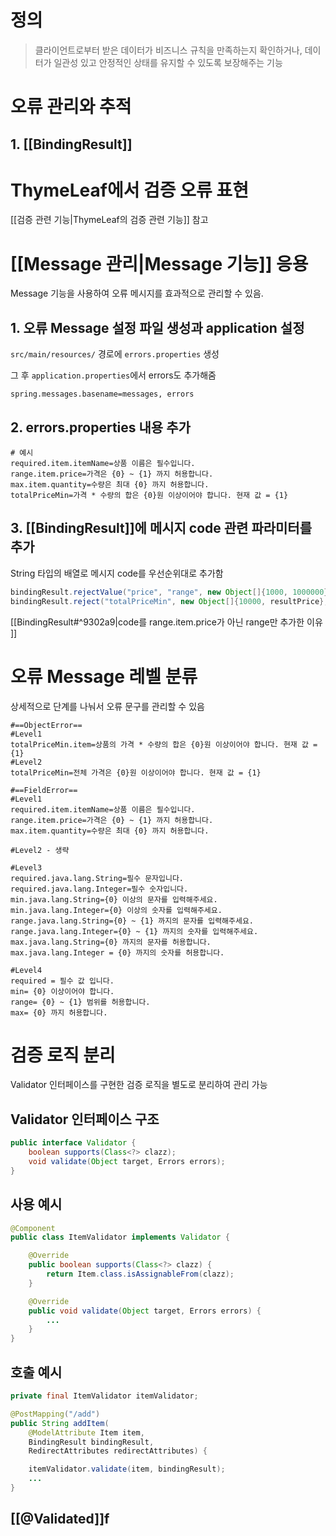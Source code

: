 # 정의

>클라이언트로부터 받은 데이터가 비즈니스 규칙을 만족하는지 확인하거나, 데이터가 일관성 있고 안정적인 상태를 유지할 수 있도록 보장해주는 기능

# 오류 관리와 추적

## 1. [[BindingResult]]

# ThymeLeaf에서 검증 오류 표현

[[검증 관련 기능|ThymeLeaf의 검증 관련 기능]] 참고

# [[Message 관리|Message 기능]] 응용

Message 기능을 사용하여 오류 메시지를 효과적으로 관리할 수 있음.

## 1. 오류 Message 설정 파일 생성과 application 설정

 `src/main/resources/` 경로에 `errors.properties` 생성
 
 그 후 `application.properties`에서 errors도 추가해줌
```properties
spring.messages.basename=messages, errors
```

## 2. errors.properties 내용 추가
```properties
# 예시
required.item.itemName=상품 이름은 필수입니다.
range.item.price=가격은 {0} ~ {1} 까지 허용합니다.
max.item.quantity=수량은 최대 {0} 까지 허용합니다.
totalPriceMin=가격 * 수량의 합은 {0}원 이상이어야 합니다. 현재 값 = {1}
```
## 3. [[BindingResult]]에 메시지 code 관련 파라미터를 추가

String 타입의 배열로  메시지 code를 우선순위대로 추가함
```java
bindingResult.rejectValue("price", "range", new Object[]{1000, 1000000}, null);
bindingResult.reject("totalPriceMin", new Object[]{10000, resultPrice}, null);
```
[[BindingResult#^9302a9|code를 range.item.price가 아닌 range만 추가한 이유 ]]

# 오류 Message 레벨 분류

상세적으로 단계를 나눠서 오류 문구를 관리할 수 있음
```properties
#==ObjectError==  
#Level1  
totalPriceMin.item=상품의 가격 * 수량의 합은 {0}원 이상이어야 합니다. 현재 값 = {1}  
#Level2  
totalPriceMin=전체 가격은 {0}원 이상이어야 합니다. 현재 값 = {1}  

#==FieldError==  
#Level1  
required.item.itemName=상품 이름은 필수입니다.  
range.item.price=가격은 {0} ~ {1} 까지 허용합니다.  
max.item.quantity=수량은 최대 {0} 까지 허용합니다.  
  
#Level2 - 생략  
  
#Level3  
required.java.lang.String=필수 문자입니다.  
required.java.lang.Integer=필수 숫자입니다.  
min.java.lang.String={0} 이상의 문자를 입력해주세요.  
min.java.lang.Integer={0} 이상의 숫자를 입력해주세요.  
range.java.lang.String={0} ~ {1} 까지의 문자를 입력해주세요.  
range.java.lang.Integer={0} ~ {1} 까지의 숫자를 입력해주세요.  
max.java.lang.String={0} 까지의 문자를 허용합니다.  
max.java.lang.Integer = {0} 까지의 숫자를 허용합니다.  
  
#Level4  
required = 필수 값 입니다.  
min= {0} 이상이어야 합니다.  
range= {0} ~ {1} 범위를 허용합니다.  
max= {0} 까지 허용합니다.  
```

# 검증 로직 분리

Validator 인터페이스를 구현한 검증 로직을 별도로 분리하여 관리 가능
## Validator 인터페이스 구조
```java
public interface Validator {
    boolean supports(Class<?> clazz);
    void validate(Object target, Errors errors);
}
```
## 사용 예시
```java
@Component
public class ItemValidator implements Validator {

    @Override    
    public boolean supports(Class<?> clazz) {
        return Item.class.isAssignableFrom(clazz);
    }

	@Override
    public void validate(Object target, Errors errors) {
	    ...
	}
}
```
## 호출 예시
```java
private final ItemValidator itemValidator;

@PostMapping("/add")
public String addItem(
	@ModelAttribute Item item, 
	BindingResult bindingResult, 
	RedirectAttributes redirectAttributes) {

	itemValidator.validate(item, bindingResult);
	...
}
```
## [[@Validated]]f